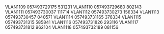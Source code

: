 VLAN1109 057493729175 531231
VLAN1110 057493729680 802143
VLAN1111 057493730037 111714
VLAN1112 057493730273 156334
VLAN1113 057493730457 040571
VLAN1114 057493731165 376334
VLAN1115 057493731315 585841
VLAN1116 057493731826 293116
VLAN1117 057493731812 962104
VLAN1118 057493732189 081156